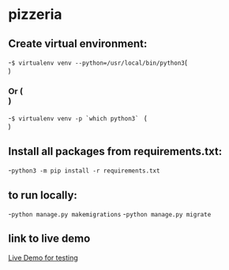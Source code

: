# pizzeria

## Create virtual environment:

-`$ virtualenv venv --python=/usr/local/bin/python3`(<br>)

### Or (<br>)

-``$ virtualenv venv -p `which python3` `` (<br>)


## Install all packages from requirements.txt:

-`python3 -m pip install -r requirements.txt` 

## to run locally:
-`python manage.py makemigrations`
-`python manage.py migrate`


## link to live demo
[Live Demo for testing](http://robertbender.pythonanywhere.com/)
